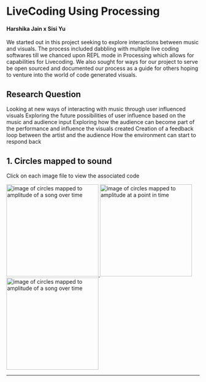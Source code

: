 # LiveCoding Using Processing 
#### Harshika Jain  x  Sisi Yu
We started out in this project seeking to explore interactions between music and visuals. The process included dabbling with multiple live coding softwares till we chanced upon REPL mode in Processing which allows for capabilities for Livecoding. We also sought for ways for our project to serve be open sourced and documented our process as a guide for others hoping to venture into the world of code generated visuals. 

## Research Question
Looking at new ways of interacting with music through user influenced visuals 
Exploring the future possibilities of user influence based on the music and audience input
Exploring how the audience can become part of the performance and influence the visuals created 
Creation of a feedback loop between the artist and the audience 
How the environment can start to respond back 


## 1. Circles mapped to  sound
Click on each image file to view the associated code
<div class="row">
  
<a href=https://github.com/Harshikerfuffle/Live_Coding_Algo_Rave/blob/master/Circles/CircleFlow_SoundMapping.pde>
<img src ="https://github.com/Harshikerfuffle/Live_Coding_Algo_Rave/blob/master/Images/bensound-amplitude%20mapping-colour.png" width="240" height="240" alt = "image of circles mapped to amplitude of a song over time"/>

<a href=https://github.com/Harshikerfuffle/Live_Coding_Algo_Rave/blob/master/Circles/CircleBoom_SoundMapping.pde>
<img src ="https://github.com/Harshikerfuffle/Live_Coding_Algo_Rave/blob/master/Images/CircleBoom_Bensound.png" width="240" height="240" alt = "image of circles mapped to amplitude at a point in time"/>

<a href=https://github.com/Harshikerfuffle/Live_Coding_Algo_Rave/blob/master/Circles/Circleboom_CircleFlow_Overlapped.pde>
<img src ="https://github.com/Harshikerfuffle/Live_Coding_Algo_Rave/blob/master/Images/CircleBoom%20x%20CircleFlow.png" width="240" height="240" alt = "image of circles mapped to amplitude of a song over time"/>

</div> 

-----------------------------------------
